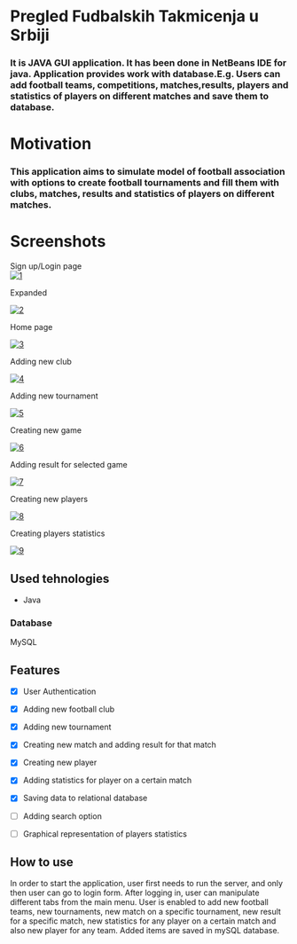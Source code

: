 # Pregled Fudbalskih Takmicenja u Srbiji
<h3>
It is JAVA GUI application. It
has been done in NetBeans IDE for java. Application provides work with
database.E.g. Users can add football teams, competitions, matches,results,
players and statistics of players on different matches and save them to
database.</h3>

# Motivation

<h3>
This application aims to simulate model of football association with options to create football tournaments and fill them with clubs, matches, results and statistics of players on different matches.
</h3>

# Screenshots

Sign up/Login page
<br>
<a href="https://ibb.co/TwVyJTR%22%3E"><img src="https://i.ibb.co/kGRZzy0/1.png" alt="1" border="0"></a>
<br>

Expanded<br>

<a href="https://ibb.co/BVc692V%22%3E"><img src="https://i.ibb.co/GvnMqQv/2.png" alt="2" border="0"></a>
<br>

Home page
<br>

<a href="https://ibb.co/86gf7st%22%3E"><img src="https://i.ibb.co/3BmjCdQ/3.png" alt="3" border="0"></a>
<br>

Adding new club<br>

<a href="https://ibb.co/2PPk8Tv%22%3E"><img src="https://i.ibb.co/q99r0vN/4.png" alt="4" border="0"></a>
<br>

Adding new tournament<br>

<a href="https://ibb.co/80kVFv1%22%3E"><img src="https://i.ibb.co/L8Kf4jV/5.png" alt="5" border="0"></a>
<br>

Creating new game<br>

<a href="https://ibb.co/RQNPTmS%22%3E"><img src="https://i.ibb.co/MPfpk4h/6.png" alt="6" border="0"></a>
<br>

Adding result for selected game<br>

<a href="https://ibb.co/9TgLrJF%22%3E"><img src="https://i.ibb.co/Wy5w2Qb/7.png" alt="7" border="0"></a>
<br>

Creating new players<br>

<a href="https://ibb.co/xHYGzXc%22%3E"><img src="https://i.ibb.co/X8DpFjd/8.png" alt="8" border="0"></a>
<br>

Creating players statistics<br>

<a href="https://ibb.co/dQQ7jZf%22%3E"><img src="https://i.ibb.co/WccsGCH/9.png" alt="9" border="0"></a>
## Used tehnologies


<ul>
  <li>Java</li>
</ul>
<h3>Database</h3>
<p>MySQL</p>

## Features

- [x] User Authentication
- [x] Adding new football club
- [x] Adding new tournament
- [x] Creating new match and adding result for that match
- [x] Creating new player
- [x] Adding statistics for player on a certain match
- [x] Saving data to relational database
- [ ] Adding search option
- [ ] Graphical representation of players statistics


## How to use
<p>In order to start the application, user first needs to run the server, and only then user can go to login form. After logging in, user can manipulate different tabs from the main menu. User is enabled to add new football teams, new tournaments, new match on a specific tournament, new result for a specific match, new statistics for any player on a certain match and also new player for any team. Added items are saved in mySQL database.</p>
